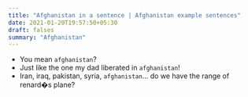 ```yaml
---
title: "Afghanistan in a sentence | Afghanistan example sentences"
date: 2021-01-20T19:57:50+05:30
draft: falses
summary: "Afghanistan"
---
```

- You mean `afghanistan`?
- Just like the one my dad liberated in `afghanistan`!
- Iran, iraq, pakistan, syria, `afghanistan`... do we have the range of renard�s plane?
                 
